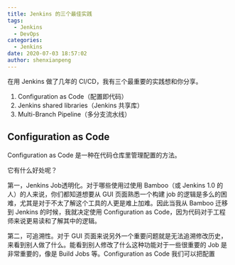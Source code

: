 ```yaml
---
title: Jenkins 的三个最佳实践
tags:
  - Jenkins
  - DevOps
categories:
  - Jenkins
date: 2020-07-03 18:57:02
author: shenxianpeng
---
```


在用 Jenkins 做了几年的 CI/CD，我有三个最重要的实践想和你分享。

1. Configuration as Code（配置即代码）
2. Jenkins shared libraries（Jenkins 共享库）
3. Multi-Branch Pipeline（多分支流水线）

## Configuration as Code

Configuration as Code 是一种在代码仓库里管理配置的方法。

它有什么好处呢？

第一，Jenkins Job透明化。对于哪些使用过使用 Bamboo（或 Jenkins 1.0 的人）的人来说，你们都知道想要从 GUI 页面熟悉一个构建 job 的逻辑是多么的困难，尤其是对于不太了解这个工具的人更是难上加难。因此当我从 Bamboo 迁移到 Jenkins 的时候，我就决定使用 Configuration as Code，因为代码对于工程师来说更易读和了解其中的逻辑。

第二，可追溯性。对于 GUI 页面来说另外一个重要问题就是无法追溯修改历史，来看到别人做了什么。能看到别人修改了什么这种功能对于一些很重要的 Job 是非常重要的，像是 Build Jobs 等。Configuration as Code 我们可以把配置




